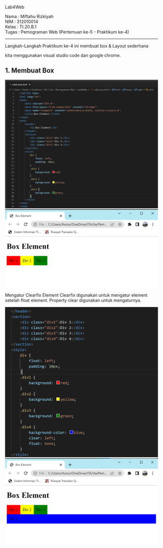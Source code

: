 Lab4Web

Nama  : Miftahu Rizkiyah <br>
NIM   : 312010014 <br>
Kelas : TI.20.B.1 <br>
Tugas : Pemograman Web (Pertemuan ke-5 - Praktikum ke-4) <br>

-----------------------------------------
Langkah-Langkah Praktikum ke-4 ini membuat box & Layout sederhana

kita menggunakan visual studio code dan google chrome.<br>
## 1. Membuat Box

![input awal](https://github.com/miftahurizkiyah/Lab4Web/blob/main/Pict/1.PNG) <br>
![Output](https://github.com/miftahurizkiyah/Lab4Web/blob/main/Pict/1.1.PNG)

Mengatur Clearfix Element
Clearfix digunakan untuk mengatur element setelah float element. Property clear digunakan untuk mengaturnya.

![Input](https://github.com/miftahurizkiyah/Lab4Web/blob/main/Pict/2.PNG) <br>
![Output](https://github.com/miftahurizkiyah/Lab4Web/blob/main/Pict/2.2.png)
<br>


